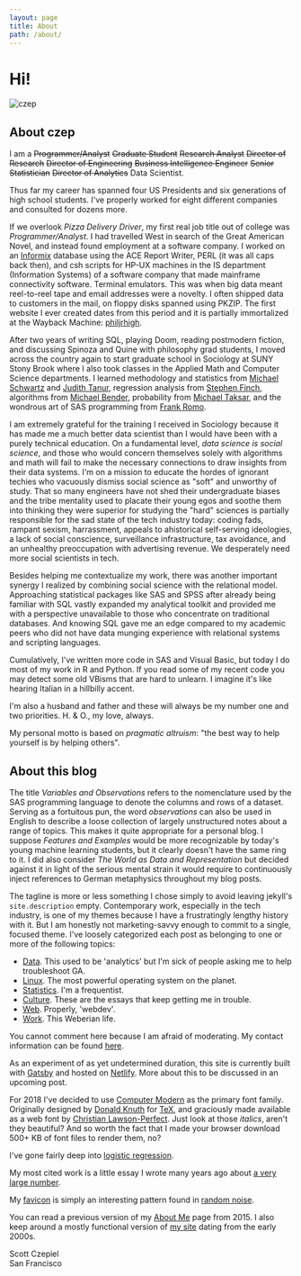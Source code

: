 ```yaml
---
layout: page
title: About
path: /about/
---
```


# Hi!

![czep](/static/img/blog/Scott_Czepiel.png)

## About czep

I am a <span style="text-decoration: line-through;">Programmer/Analyst</span>
<span style="text-decoration: line-through;">Graduate Student</span>
<span style="text-decoration: line-through;">Research Analyst</span>
<span style="text-decoration: line-through;">Director of Research</span>
<span style="text-decoration: line-through;">Director of Engineering</span>
<span style="text-decoration: line-through;">Business Intelligence Engineer</span>
<span style="text-decoration: line-through;">Senior Statistician</span>
<span style="text-decoration: line-through;">Director of Analytics</span>
Data Scientist.

Thus far my career has spanned four US Presidents and six generations of high school students.  I've properly worked for eight different companies and consulted for dozens more.

If we overlook *Pizza Delivery Driver*, my first real job title out of college was *Programmer/Analyst*.  I had travelled West in search of the Great American Novel, and instead found employment at a software company.  I worked on an [Informix](https://en.wikipedia.org/wiki/Informix_Corporation) database using the ACE Report Writer, PERL (it was all caps back then), and csh scripts for HP-UX machines in the IS department (Information Systems) of a software company that made mainframe connectivity software.  Terminal emulators.  This was when big data meant reel-to-reel tape and email addresses were a novelty.  I often shipped data to customers in the mail, on floppy disks spanned using PKZIP.  The first website I ever created dates from this period and it is partially immortalized at the Wayback Machine: [philjrhigh](https://web.archive.org/web/19991011132148/http://www.geocities.com/Athens/5423/).

After two years of writing SQL, playing Doom, reading postmodern fiction, and discussing Spinoza and Quine with philosophy grad students, I moved across the country again to start graduate school in Sociology at SUNY Stony Brook where I also took classes in the Applied Math and Computer Science departments.  I learned methodology and statistics from [Michael Schwartz](https://en.wikipedia.org/wiki/Michael_Schwartz_(sociologist)) and [Judith Tanur](https://en.wikipedia.org/wiki/Judith_Tanur), regression analysis from [Stephen Finch](http://www.stonybrook.edu/commcms/ams/people/_faculty_profiles/finch.php), algorithms from [Michael Bender](http://www3.cs.stonybrook.edu/~bender/), probability from [Michael Taksar](https://www.genealogy.math.ndsu.nodak.edu/id.php?id=79456), and the wondrous art of SAS programming from [Frank Romo](http://www2.mcast.com/about/).

I am extremely grateful for the training I received in Sociology because it has made me a much better data scientist than I would have been with a purely technical education.  On a fundamental level, *data science is social science*, and those who would concern themselves solely with algorithms and math will fail to make the necessary connections to draw insights from their data systems.  I'm on a mission to educate the hordes of ignorant techies who vacuously dismiss social science as "soft" and unworthy of study.  That so many engineers have not shed their undergraduate biases and the tribe mentality used to placate their young egos and soothe them into thinking they were superior for studying the "hard" sciences is partially responsible for the sad state of the tech industry today: coding fads, rampant sexism, harrassment, appeals to ahistorical self-serving ideologies, a lack of social conscience, surveillance infrastructure, tax avoidance, and an unhealthy preoccupation with advertising revenue.  We desperately need more social scientists in tech.

Besides helping me contextualize my work, there was another important synergy I realized by combining social science with the relational model.  Approaching statistical packages like SAS and SPSS after already being familiar with SQL vastly expanded my analytical toolkit and provided me with a perspective unavailable to those who concentrate on traditional databases.  And knowing SQL gave me an edge compared to my academic peers who did not have data munging experience with relational systems and scripting languages.

Cumulatively, I've written more code in SAS and Visual Basic, but today I do most of my work in R and Python.  If you read some of my recent code you may detect some old VBisms that are hard to unlearn.  I imagine it's like hearing Italian in a hillbilly accent.

I'm also a husband and father and these will always be my number one and two priorities.  H. & O., my love, always.

My personal motto is based on *pragmatic altruism*:  "the best way to help yourself is by helping others".


## About this blog

The title *Variables and Observations* refers to the nomenclature used by the SAS programming language to denote the columns and rows of a dataset.  Serving as a fortuitous pun, the word *observations* can also be used in English to describe a loose collection of largely unstructured notes about a range of topics.  This makes it quite appropriate for a personal blog.  I suppose *Features and Examples* would be more recognizable by today's young machine learning students, but it clearly doesn't have the same ring to it.  I did also consider *The World as Data and Representation* but decided against it in light of the serious mental strain it would require to continuously inject references to German metaphysics throughout my blog posts.

The tagline is more or less something I chose simply to avoid leaving jekyll's `site.description` empty.  Contemporary work, especially in the tech industry, is one of my themes because I have a frustratingly lengthy history with it.  But I am honestly not marketing-savvy enough to commit to a single, focused theme.  I've loosely categorized each post as belonging to one or more of the following topics:

* [Data](/topics/data/).  This used to be 'analytics' but I'm sick of people asking me to help troubleshoot GA.
* [Linux](/topics/linux/).  The most powerful operating system on the planet.
* [Statistics](/topics/statistics/).  I'm a frequentist.
* [Culture](/topics/culture/).  These are the essays that keep getting me in trouble.
* [Web](/topics/web/).  Properly, 'webdev'.
* [Work](/topics/work/).  This Weberian life.

You cannot comment here because I am afraid of moderating.  My contact information can be found [here](https://czep.net/contact/).

As an experiment of as yet undetermined duration, this site is currently built with [Gatsby](https://www.gatsbyjs.org/) and hosted on [Netlify](https://www.netlify.com/).  More about this to be discussed in an upcoming post.

For 2018 I've decided to use [Computer Modern](https://en.wikipedia.org/wiki/Computer_Modern) as the primary font family.  Originally designed by [Donald Knuth](http://www-cs-faculty.stanford.edu/~knuth/) for [TeX](https://en.wikipedia.org/wiki/TeX), and graciously made available as a web font by [Christian Lawson-Perfect](https://www.checkmyworking.com/cm-web-fonts/).  Just look at those *italics*, aren't they beautiful?  And so worth the fact that I made your browser download 500+ KB of font files to render them, no?

I've gone fairly deep into [logistic regression](https://czep.net/stat/mlelr.html).

My most cited work is a little essay I wrote many years ago about [a very large number](https://czep.net/weblog/52cards.html).

My [favicon](/android-chrome-384x384.png) is simply an interesting pattern found in [random noise](http://community.wolfram.com/groups/-/m/t/995095).

You can read a previous version of my [About Me](/about/about-2015.html) page from 2015.  I also keep around a mostly functional version of [my site](/degauss.html) dating from the early 2000s.

Scott Czepiel<br>
San Francisco

